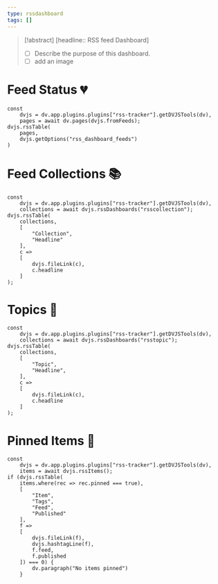 ```yaml
---
type: rssdashboard
tags: []
---
```

> [!abstract]  [headline:: RSS feed Dashboard]
> - [ ] Describe the purpose of this dashboard.
> - [ ] add an image

# Feed Status 💔

~~~dataviewjs
const
	dvjs = dv.app.plugins.plugins["rss-tracker"].getDVJSTools(dv),
	pages = await dv.pages(dvjs.fromFeeds);
dvjs.rssTable(
	pages,
	dvjs.getOptions("rss_dashboard_feeds")
)
~~~

# Feed Collections 📚

~~~dataviewjs
const
	dvjs = dv.app.plugins.plugins["rss-tracker"].getDVJSTools(dv),
	collections = await dvjs.rssDashboards("rsscollection");
dvjs.rssTable(
	collections,
	[
		"Collection",
		"Headline"
	],
	c =>
	[
		dvjs.fileLink(c),
		c.headline
	]
);
~~~

# Topics 🔬

~~~dataviewjs
const
	dvjs = dv.app.plugins.plugins["rss-tracker"].getDVJSTools(dv),
	collections = await dvjs.rssDashboards("rsstopic");
dvjs.rssTable(
	collections,
	[
		"Topic",
		"Headline",
	],
	c =>
	[
		dvjs.fileLink(c),
		c.headline
	]
);
~~~

# Pinned Items  📍

~~~dataviewjs
const
	dvjs = dv.app.plugins.plugins["rss-tracker"].getDVJSTools(dv),
	items = await dvjs.rssItems();
if (dvjs.rssTable(
	items.where(rec => rec.pinned === true),
	[
		"Item",
		"Tags",
		"Feed",
		"Published"
	],
	f =>
	[
		dvjs.fileLink(f),
		dvjs.hashtagLine(f),
		f.feed,
		f.published
	]) === 0) {
		dv.paragraph("No items pinned")
	}
~~~